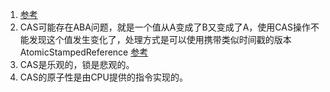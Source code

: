 1. [参考](http://zl198751.iteye.com/blog/1848575)      
1. CAS可能存在ABA问题，就是一个值从A变成了B又变成了A，使用CAS操作不能发现这个值发生变化了，处理方式是可以使用携带类似时间戳的版本AtomicStampedReference
[参考](https://liuzhengyang.github.io/2017/05/11/cas/)    
1. CAS是乐观的，锁是悲观的。    
1. CAS的原子性是由CPU提供的指令实现的。   
